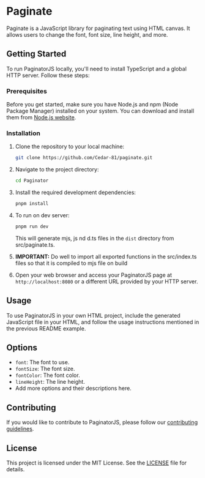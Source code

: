 # Paginate

Paginate is a JavaScript library for paginating text using HTML canvas. It allows users to change the font, font size, line height, and more.

## Getting Started

To run PaginatorJS locally, you'll need to install TypeScript and a global HTTP server. Follow these steps:

### Prerequisites

Before you get started, make sure you have Node.js and npm (Node Package Manager) installed on your system. You can download and install them from [Node.js website](https://nodejs.org/).

### Installation

1. Clone the repository to your local machine:

   ```bash
   git clone https://github.com/Cedar-81/paginate.git
   ```

2. Navigate to the project directory:

   ```bash
   cd Paginator
   ```

3. Install the required development dependencies:

   ```bash
   pnpm install
   ```

4. To run on dev server:

   ```bash
   pnpm run dev
   ```

   This will generate mjs, js nd d.ts files in the `dist` directory from src/paginate.ts.

5. ****IMPORTANT:**** Do well to import all exported functions in the src/index.ts files so that it is compiled to mjs file on build

6. Open your web browser and access your PaginatorJS page at `http://localhost:8080` or a different URL provided by your HTTP server.

## Usage

To use PaginatorJS in your own HTML project, include the generated JavaScript file in your HTML, and follow the usage instructions mentioned in the previous README example.

## Options

- `font`: The font to use.
- `fontSize`: The font size.
- `fontColor`: The font color.
- `lineHeight`: The line height.
- Add more options and their descriptions here.

## Contributing

If you would like to contribute to PaginatorJS, please follow our [contributing guidelines](CONTRIBUTING.md).

## License

This project is licensed under the MIT License. See the [LICENSE](LICENSE) file for details.
